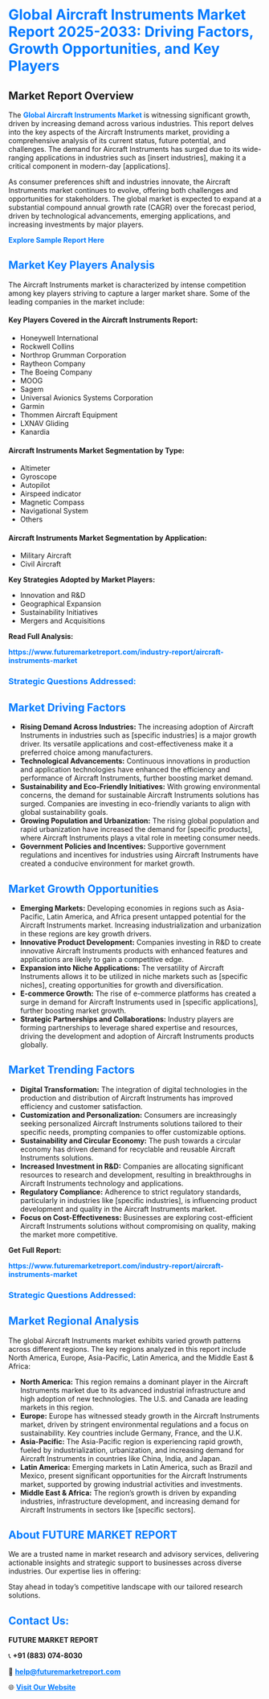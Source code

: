 <h1 style="color: #007BFF;">Global Aircraft Instruments Market Report 2025-2033: Driving Factors, Growth Opportunities, and Key Players</h1>

<section id="overview">
<h2>Market Report Overview</h2>
<p>The <a href="https://www.futuremarketreport.com/industry-report/aircraft-instruments-market" style="color: #007BFF; text-decoration: none;"><strong>Global Aircraft Instruments Market</strong></a> is witnessing significant growth, driven by increasing demand across various industries. This report delves into the key aspects of the Aircraft Instruments market, providing a comprehensive analysis of its current status, future potential, and challenges. The demand for Aircraft Instruments has surged due to its wide-ranging applications in industries such as [insert industries], making it a critical component in modern-day [applications].</p>
<p>As consumer preferences shift and industries innovate, the Aircraft Instruments market continues to evolve, offering both challenges and opportunities for stakeholders. The global market is expected to expand at a substantial compound annual growth rate (CAGR) over the forecast period, driven by technological advancements, emerging applications, and increasing investments by major players.</p>
</section>

<section id="overview">
<p><a href="https://www.futuremarketreport.com/request-sample/reportId=60397" style="color: #007BFF; text-decoration: none;"><strong>Explore Sample Report Here</strong></a></p>
</section>

<section id="key-players">
<h2 style="color: #007BFF;">Market Key Players Analysis</h2>
<p>The Aircraft Instruments market is characterized by intense competition among key players striving to capture a larger market share. Some of the leading companies in the market include:</p>
<h4>Key Players Covered in the Aircraft Instruments Report:</h4>
<ul><li>Honeywell International</li><li>Rockwell Collins</li><li>Northrop Grumman Corporation</li><li>Raytheon Company</li><li>The Boeing Company</li><li>MOOG</li><li>Sagem</li><li>Universal Avionics Systems Corporation</li><li>Garmin</li><li>Thommen Aircraft Equipment</li><li>LXNAV Gliding</li><li>Kanardia</li></ul>
<h4>Aircraft Instruments Market Segmentation by Type:</h4>
<ul><li>Altimeter</li><li>Gyroscope</li><li>Autopilot</li><li>Airspeed indicator</li><li>Magnetic Compass</li><li>Navigational System</li><li>Others</li></ul>

<h4>Aircraft Instruments Market Segmentation by Application:</h4>
<ul><li>Military Aircraft</li><li>Civil Aircraft</li></ul>
<p><strong>Key Strategies Adopted by Market Players:</strong></p>
<ul>
<li>Innovation and R&D</li>
<li>Geographical Expansion</li>
<li>Sustainability Initiatives</li>
<li>Mergers and Acquisitions</li>
</ul>
</section>

<section>
<p><strong>Read Full Analysis: </strong></p><a href="https://www.futuremarketreport.com/industry-report/aircraft-instruments-market" style="color: #007BFF; text-decoration: none;"><strong>https://www.futuremarketreport.com/industry-report/aircraft-instruments-market</strong></a>
<h3 style="color: #007BFF;">Strategic Questions Addressed:</h3>
</section>

<section id="driving-factors">
<h2 style="color: #007BFF;">Market Driving Factors</h2>
<ul>
<li><strong>Rising Demand Across Industries:</strong> The increasing adoption of Aircraft Instruments in industries such as [specific industries] is a major growth driver. Its versatile applications and cost-effectiveness make it a preferred choice among manufacturers.</li>
<li><strong>Technological Advancements:</strong> Continuous innovations in production and application technologies have enhanced the efficiency and performance of Aircraft Instruments, further boosting market demand.</li>
<li><strong>Sustainability and Eco-Friendly Initiatives:</strong> With growing environmental concerns, the demand for sustainable Aircraft Instruments solutions has surged. Companies are investing in eco-friendly variants to align with global sustainability goals.</li>
<li><strong>Growing Population and Urbanization:</strong> The rising global population and rapid urbanization have increased the demand for [specific products], where Aircraft Instruments plays a vital role in meeting consumer needs.</li>
<li><strong>Government Policies and Incentives:</strong> Supportive government regulations and incentives for industries using Aircraft Instruments have created a conducive environment for market growth.</li>
</ul>
</section>

<section id="growth-opportunities">
<h2 style="color: #007BFF;">Market Growth Opportunities</h2>
<ul>
<li><strong>Emerging Markets:</strong> Developing economies in regions such as Asia-Pacific, Latin America, and Africa present untapped potential for the Aircraft Instruments market. Increasing industrialization and urbanization in these regions are key growth drivers.</li>
<li><strong>Innovative Product Development:</strong> Companies investing in R&D to create innovative Aircraft Instruments products with enhanced features and applications are likely to gain a competitive edge.</li>
<li><strong>Expansion into Niche Applications:</strong> The versatility of Aircraft Instruments allows it to be utilized in niche markets such as [specific niches], creating opportunities for growth and diversification.</li>
<li><strong>E-commerce Growth:</strong> The rise of e-commerce platforms has created a surge in demand for Aircraft Instruments used in [specific applications], further boosting market growth.</li>
<li><strong>Strategic Partnerships and Collaborations:</strong> Industry players are forming partnerships to leverage shared expertise and resources, driving the development and adoption of Aircraft Instruments products globally.</li>
</ul>
</section>

<section id="trending-factors">
<h2 style="color: #007BFF;">Market Trending Factors</h2>
<ul>
<li><strong>Digital Transformation:</strong> The integration of digital technologies in the production and distribution of Aircraft Instruments has improved efficiency and customer satisfaction.</li>
<li><strong>Customization and Personalization:</strong> Consumers are increasingly seeking personalized Aircraft Instruments solutions tailored to their specific needs, prompting companies to offer customizable options.</li>
<li><strong>Sustainability and Circular Economy:</strong> The push towards a circular economy has driven demand for recyclable and reusable Aircraft Instruments solutions.</li>
<li><strong>Increased Investment in R&D:</strong> Companies are allocating significant resources to research and development, resulting in breakthroughs in Aircraft Instruments technology and applications.</li>
<li><strong>Regulatory Compliance:</strong> Adherence to strict regulatory standards, particularly in industries like [specific industries], is influencing product development and quality in the Aircraft Instruments market.</li>
<li><strong>Focus on Cost-Effectiveness:</strong> Businesses are exploring cost-efficient Aircraft Instruments solutions without compromising on quality, making the market more competitive.</li>
</ul>
</section>

<section>
<p><strong>Get Full Report: </strong></p><a href="https://www.futuremarketreport.com/industry-report/aircraft-instruments-market" style="color: #007BFF; text-decoration: none;"><strong>https://www.futuremarketreport.com/industry-report/aircraft-instruments-market</strong></a>
<h3 style="color: #007BFF;">Strategic Questions Addressed:</h3>
</section>


<section id="regional-analysis">
<h2 style="color: #007BFF;">Market Regional Analysis</h2>
<p>The global Aircraft Instruments market exhibits varied growth patterns across different regions. The key regions analyzed in this report include North America, Europe, Asia-Pacific, Latin America, and the Middle East & Africa:</p>
<ul>
<li><strong>North America:</strong> This region remains a dominant player in the Aircraft Instruments market due to its advanced industrial infrastructure and high adoption of new technologies. The U.S. and Canada are leading markets in this region.</li>
<li><strong>Europe:</strong> Europe has witnessed steady growth in the Aircraft Instruments market, driven by stringent environmental regulations and a focus on sustainability. Key countries include Germany, France, and the U.K.</li>
<li><strong>Asia-Pacific:</strong> The Asia-Pacific region is experiencing rapid growth, fueled by industrialization, urbanization, and increasing demand for Aircraft Instruments in countries like China, India, and Japan.</li>
<li><strong>Latin America:</strong> Emerging markets in Latin America, such as Brazil and Mexico, present significant opportunities for the Aircraft Instruments market, supported by growing industrial activities and investments.</li>
<li><strong>Middle East & Africa:</strong> The region’s growth is driven by expanding industries, infrastructure development, and increasing demand for Aircraft Instruments in sectors like [specific sectors].</li>
</ul>
</section>

<footer>
<h2 style="color: #007BFF;">About FUTURE MARKET REPORT</h2>
<p>We are a trusted name in market research and advisory services, delivering actionable insights and strategic support to businesses across diverse industries. Our expertise lies in offering:</p>

<p>Stay ahead in today’s competitive landscape with our tailored research solutions.</p>

<h2 style="color: #007BFF;">Contact Us:</h2>
<p><strong>FUTURE MARKET REPORT</strong></p>
<p>📞 <strong>+91 (883) 074-8030</strong></p>
<p>📧 <strong><a href="mailto:help@futuremarketreport.com" style="color: #007BFF;">help@futuremarketreport.com</a></strong></p>
<p>🌐 <strong><a href="https://www.futuremarketreport.com/" style="color: #007BFF;">Visit Our Website</a></strong></p>
</footer>